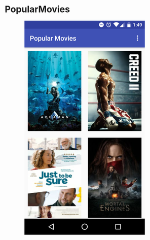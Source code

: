 # PopularMovies


<p align="center">
  <img src="./PopularMovies Images/Screenshot_20181216-134923.png" alt="Size Limit CLI" width="380">
</p>
